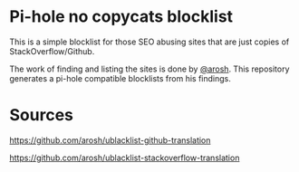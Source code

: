 # Pi-hole no copycats blocklist

This is a simple blocklist for those SEO abusing sites that are just copies of StackOverflow/Github.

The work of finding and listing the sites is done by [@arosh](https://github.com/arosh).
This repository generates a pi-hole compatible blocklists from his findings.

# Sources

https://github.com/arosh/ublacklist-github-translation

https://github.com/arosh/ublacklist-stackoverflow-translation
